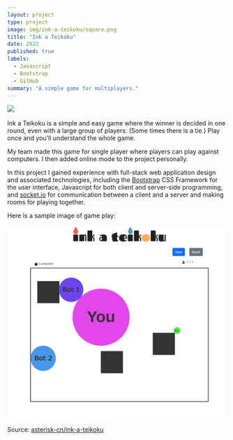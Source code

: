 ```yaml
---
layout: project
type: project
image: img/ink-a-teikoku/square.png
title: "Ink a Teikoku"
date: 2022
published: true
labels:
  - Javascript
  - Bootstrap
  - GitHub
summary: "A simple game for multiplayers."
---
```


<img class="img-fluid" src="../img/ink-a-teikoku/home-page.png">

Ink a Teikoku is a simple and easy game where the winner is decided in one round, even with a large group of players. (Some times there is a tie.) Play once and you'll understand the whole game.

My team made this game for single player where players can play against computers. I then added online mode to the project personally.

In this project I gained experience with full-stack web application design and associated technologies, including the [Bootstrap](http://getbootstrap.com/) CSS Framework for the user interface, Javascript for both client and server-side programming, and [socket.io](https://socket.io/) for communication between a client and a server and making rooms for playing together.

Here is a sample image of game play:

<img class="img-fluid" src="../img/ink-a-teikoku/gameplay.png">
 
Source: <a href="https://github.com/asterisk-cn/ink-a-teikoku"><i class="large github icon "></i>asterisk-cn/ink-a-teikoku</a>
